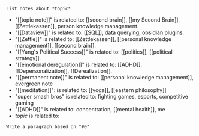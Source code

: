 `List notes about *topic*`
- "[[topic note]]" is related to: [[second brain]], [[my Second Brain]], [[Zettlekassen]], person knowledge management.
- "[[Dataview]]" is related to: [[SQL]], data querying, obsidian plugins.
- "[[Zettle]]" is related to: [[Zettlekassen]], [[personal knowledge management]], [[second brain]].
- "[[Yang's Political Success]]" is related to: [[politics]], [[political strategy]].
- "[[emotional deregulation]]" is related to: [[ADHD]], [[Depersonalization]], [[Derealization]].
- "[[permanent note]]" is related to: [[personal knowledge management]], evergreen note
- "[[meditation]]": is related to: [[yoga]], [[eastern philosophy]]
- "super smash bros" is related to: fighting games, esports, competitive gaming
- "[[ADHD]]" is related to: concentration, [[mental health]], me
- *topic* is related to:


`Write a paragraph based on "#0"`